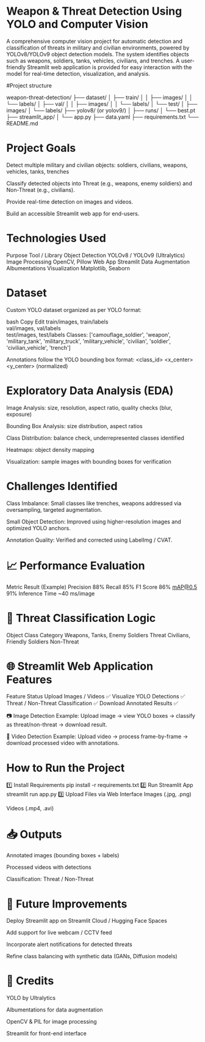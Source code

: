 # Weapon & Threat Detection Using YOLO and Computer Vision
A comprehensive computer vision project for automatic detection and classification of threats in military and civilian environments, powered by YOLOv8/YOLOv9 object detection models. The system identifies objects such as weapons, soldiers, tanks, vehicles, civilians, and trenches. A user-friendly Streamlit web application is provided for easy interaction with the model for real-time detection, visualization, and analysis.

#Project structure

weapon-threat-detection/
├── dataset/
│   ├── train/
│   │   ├── images/
│   │   └── labels/
│   ├── val/
│   │   ├── images/
│   │   └── labels/
│   └── test/
│       ├── images/
│       └── labels/
├── yolov8/ (or yolov9/)
│   ├── runs/
│   └── best.pt
├── streamlit_app/
│   └── app.py
├── data.yaml
├── requirements.txt
└── README.md

# Project Goals
Detect multiple military and civilian objects:
soldiers, civilians, weapons, vehicles, tanks, trenches

Classify detected objects into Threat (e.g., weapons, enemy soldiers) and Non-Threat (e.g., civilians).

Provide real-time detection on images and videos.

Build an accessible Streamlit web app for end-users.

# Technologies Used
Purpose	Tool / Library
Object Detection	YOLOv8 / YOLOv9 (Ultralytics)
Image Processing	OpenCV, Pillow
Web App	Streamlit
Data Augmentation	Albumentations
Visualization	Matplotlib, Seaborn

# Dataset
Custom YOLO dataset organized as per YOLO format:

bash
Copy
Edit
train/images, train/labels  
val/images, val/labels  
test/images, test/labels
Classes:
['camouflage_soldier', 'weapon', 'military_tank', 'military_truck', 'military_vehicle', 'civilian', 'soldier', 'civilian_vehicle', 'trench']

Annotations follow the YOLO bounding box format:
<class_id> <x_center> <y_center> <width> <height> (normalized)


# Exploratory Data Analysis (EDA)
Image Analysis: size, resolution, aspect ratio, quality checks (blur, exposure)

Bounding Box Analysis: size distribution, aspect ratios

Class Distribution: balance check, underrepresented classes identified

Heatmaps: object density mapping

Visualization: sample images with bounding boxes for verification


# Challenges Identified
Class Imbalance: Small classes like trenches, weapons addressed via oversampling, targeted augmentation.

Small Object Detection: Improved using higher-resolution images and optimized YOLO anchors.

Annotation Quality: Verified and corrected using LabelImg / CVAT.

# 📈 Performance Evaluation
Metric	Result (Example)
Precision	88%
Recall	85%
F1 Score	86%
mAP@0.5	91%
Inference Time	~40 ms/image

# 🚨 Threat Classification Logic
Object Class	Category
Weapons, Tanks, Enemy Soldiers	Threat
Civilians, Friendly Soldiers	Non-Threat

# 🌐 Streamlit Web Application Features
Feature	Status
Upload Images / Videos	✅
Visualize YOLO Detections	✅
Threat / Non-Threat Classification	✅
Download Annotated Results	✅

📷 Image Detection Example:
Upload image → view YOLO boxes → classify as threat/non-threat → download result.

🎥 Video Detection Example:
Upload video → process frame-by-frame → download processed video with annotations.

# How to Run the Project
1️⃣ Install Requirements
pip install -r requirements.txt
2️⃣ Run Streamlit App
streamlit run app.py
3️⃣ Upload Files via Web Interface
Images (.jpg, .png)

Videos (.mp4, .avi)

# 📥 Outputs
Annotated images (bounding boxes + labels)

Processed videos with detections

Classification: Threat / Non-Threat

# 📌 Future Improvements
Deploy Streamlit app on Streamlit Cloud / Hugging Face Spaces

Add support for live webcam / CCTV feed

Incorporate alert notifications for detected threats

Refine class balancing with synthetic data (GANs, Diffusion models)

# 🤝 Credits
YOLO by Ultralytics

Albumentations for data augmentation

OpenCV & PIL for image processing

Streamlit for front-end interface

